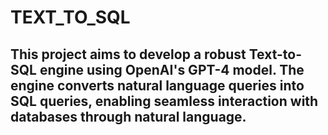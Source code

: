 # TEXT_TO_SQL
## This project aims to develop a robust Text-to-SQL engine using OpenAI's GPT-4 model. The engine converts natural language queries into SQL queries, enabling seamless interaction with databases through natural language.

